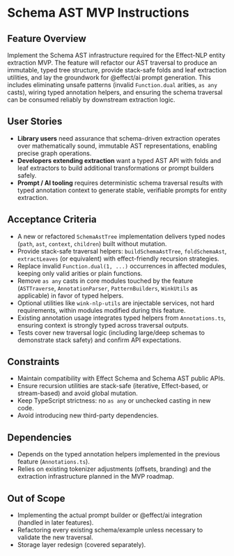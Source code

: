 # Schema AST MVP Instructions

## Feature Overview
Implement the Schema AST infrastructure required for the Effect-NLP entity extraction MVP. The feature will refactor our AST traversal to produce an immutable, typed tree structure, provide stack-safe folds and leaf extraction utilities, and lay the groundwork for @effect/ai prompt generation. This includes eliminating unsafe patterns (invalid `Function.dual` arities, `as any` casts), wiring typed annotation helpers, and ensuring the schema traversal can be consumed reliably by downstream extraction logic.

## User Stories
- **Library users** need assurance that schema-driven extraction operates over mathematically sound, immutable AST representations, enabling precise graph operations.
- **Developers extending extraction** want a typed AST API with folds and leaf extractors to build additional transformations or prompt builders safely.
- **Prompt / AI tooling** requires deterministic schema traversal results with typed annotation context to generate stable, verifiable prompts for entity extraction.

## Acceptance Criteria
- A new or refactored `SchemaAstTree` implementation delivers typed nodes (`path`, `ast`, `context`, `children`) built without mutation.
- Provide stack-safe traversal helpers: `buildSchemaAstTree`, `foldSchemaAst`, `extractLeaves` (or equivalent) with effect-friendly recursion strategies.
- Replace invalid `Function.dual(1, ...)` occurrences in affected modules, keeping only valid arities or plain functions.
- Remove `as any` casts in core modules touched by the feature (`ASTTraverse`, `AnnotationParser`, `PatternBuilders`, `WinkUtils` as applicable) in favor of typed helpers.
- Optional utilities like `wink-nlp-utils` are injectable services, not hard requirements, within modules modified during this feature.
- Existing annotation usage integrates typed helpers from `Annotations.ts`, ensuring context is strongly typed across traversal outputs.
- Tests cover new traversal logic (including large/deep schemas to demonstrate stack safety) and confirm API expectations.

## Constraints
- Maintain compatibility with Effect Schema and Schema AST public APIs.
- Ensure recursion utilities are stack-safe (iterative, Effect-based, or stream-based) and avoid global mutation.
- Keep TypeScript strictness: no `as any` or unchecked casting in new code.
- Avoid introducing new third-party dependencies.

## Dependencies
- Depends on the typed annotation helpers implemented in the previous feature (`Annotations.ts`).
- Relies on existing tokenizer adjustments (offsets, branding) and the extraction infrastructure planned in the MVP roadmap.

## Out of Scope
- Implementing the actual prompt builder or @effect/ai integration (handled in later features).
- Refactoring every existing schema/example unless necessary to validate the new traversal.
- Storage layer redesign (covered separately).

